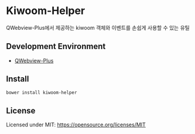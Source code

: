 # Kiwoom-Helper
QWebview-Plus에서 제공하는 kiwoom 객체와 이벤트를 손쉽게 사용할 수 있는 유틸

## Development Environment
 - [QWebview-Plus](https://github.com/sculove/QWebview-plus)

## Install
```sh
bower install kiwoom-helper
```

## License
Licensed under MIT:
https://opensource.org/licenses/MIT
